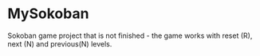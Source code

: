 # MySokoban


Sokoban game project that is not finished - the game works with reset (R), next (N) and previous(N) levels.
